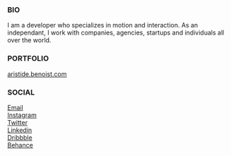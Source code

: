 ### BIO

I am a developer who specializes in motion and
interaction. As an independant, I work with companies, agencies,
startups and individuals all over the world.

### PORTFOLIO

[aristide.benoist.com](https://www.aristidebenoist.com)

### SOCIAL

[Email](mailto:aristide.benoist@gmail.com)  
[Instagram](https://www.instagram.com/aristidebenoist)  
[Twitter](https://twitter.com/AriBenoist)  
[Linkedin](https://www.linkedin.com/in/aristide-benoist)  
[Dribbble](https://dribbble.com/aristidebenoist)  
[Behance](https://www.behance.net/aristidebenoist)  
